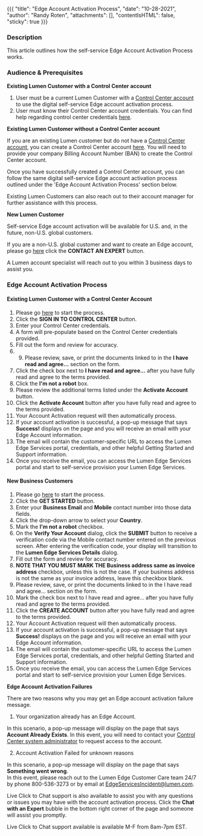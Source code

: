 {{{
  "title": "Edge Account Activation Process",
  "date": "10-28-2021",
  "author": "Randy Roten",
  "attachments": [],
  "contentIsHTML": false,
  "sticky": true
}}}

### Description

This article outlines how the self-service Edge Account Activation Process works.

### Audience & Prerequisites

**Existing Lumen Customer with a Control Center account**

1. User must be a current Lumen Customer with a [Control Center account](https://www.lumen.com/help/en-us/control-center.html) to use the digital self-service Edge account activation process.
2. User must know their Control Center account credentials. You can find help regarding control center credentials [here](https://www.lumen.com/help/en-us/control-center/general/retrieving-your-username-or-password.html).

**Existing Lumen Customer without a Control Center account**

If you are an existing Lumen customer but do not have a [Control Center account](https://www.lumen.com/help/en-us/control-center.html), you can create a Control Center account [here](https://controlcenter.lumen.com/business/prelogin/#/self-registration).
You will need to provide your company Billing Account Number (BAN) to create the Control Center account.

Once you have successfully created a Control Center account, you can follow the same digital self-service Edge account activation process outlined under the 'Edge Account Activation Process' section below.

Existing Lumen Customers can also reach out to their account manager for further assistance with this process.

**New Lumen Customer**

Self-service Edge account activation will be available for U.S. and, in the future, non-U.S. global customers.

If you are a non-U.S. global customer and want to create an Edge account, please go [here](https://www.ctl.io/edge-computing-solutions/account-activation/) click the **CONTACT AN EXPERT** button.

A Lumen account specialist will reach out to you within 3 business days to assist you.

### Edge Account Activation Process

#### Existing Lumen Customer with a Control Center Account

1. Please go [here](https://www.ctl.io/edge-computing-solutions/account-activation/) to start the process.
2. Click the **SIGN IN TO CONTROL CENTER** button.
3. Enter your Control Center credentials.
4. A form will pre-populate based on the Control Center credentials provided.
5. Fill out the form and review for accuracy.
6. 9.	Please review, save, or print the documents linked to in the **I have read and agree…** section on the form.
7. Click the check box next to **I have read and agree…** after you have fully read and agree to the terms provided.
8. Click the **I'm not a robot** box.
9. Please review the additional terms listed under the **Activate Account** button.
10. Click the **Activate Account** button after you have fully read and agree to the terms provided.
11. Your Account Activation request will then automatically process.
12. If your account activation is successful, a pop-up message that says **Success!** displays on the page and you will receive an email with your Edge Account information.
13. The email will contain the customer-specific URL to access the Lumen Edge Services portal, credentials, and other helpful Getting Started and Support information.
14. Once you receive the email, you can access the Lumen Edge Services portal and start to self-service provision your Lumen Edge Services.

#### New Business Customers

1. Please go [here](https://www.ctl.io/edge-computing-solutions/account-activation/) to start the process.
2. Click the **GET STARTED** button.
3. Enter your **Business Email** and **Mobile** contact number into those data fields.
4. Click the drop-down arrow to select your **Country**.
5. Mark the **I'm not a robot** checkbox.
6. On the **Verify Your Account** dialog, click the **SUBMIT** button to receive a verification code via the Mobile contact number entered on the previous screen. After entering the verification code, your display will transition to the **Lumen Edge Services Details** dialog.
7. Fill out the form and review for accuracy.
8. **NOTE THAT YOU MUST MARK THE Business address same as invoice address** checkbox, unless this is not the case. If your business address is not the same as your invoice address, leave this checkbox blank.
9.	Please review, save, or print the documents linked to in the I have read and agree… section on the form.
10.	Mark the check box next to I have read and agree… after you have fully read and agree to the terms provided.
11. Click the **CREATE ACCOUNT** button after you have fully read and agree to the terms provided.
12. Your Account Activation request will then automatically process.
13. If your account activation is successful, a pop-up message that says **Success!** displays on the page and you will receive an email with your Edge Account information.
14. The email will contain the customer-specific URL to access the Lumen Edge Services portal, credentials, and other helpful Getting Started and Support information.
15. Once you receive the email, you can access the Lumen Edge Services portal and start to self-service provision your Lumen Edge Services.

**Edge Account Activation Failures**

There are two reasons why you may get an Edge account activation failure message.

1. Your organization already has an Edge Account.

In this scenario, a pop-up message will display on the page that says **Account Already Exists**.
In this event, you will need to contact your [Control Center system administrator](https://controlcenter.lumen.com/business/prelogin/#/self-registration) to request access to the account.

2. Account Activation Failed for unknown reasons

In this scenario, a pop-up message will display on the page that says **Something went wrong**.  
In this event, please reach out to the Lumen Edge Customer Care team 24/7 by phone 800-536-3273 or by email at [EdgeServicesIncident@lumen.com](mailto:EdgeServicesIncident@lumen.com).

Live Click to Chat support is also available to assist you with any questions or issues you may have with the account activation process.
Click the **Chat with an Expert** bubble in the bottom right corner of the page and someone will assist you promptly.

Live Click to Chat support available is available M-F from 8am-7pm EST.
